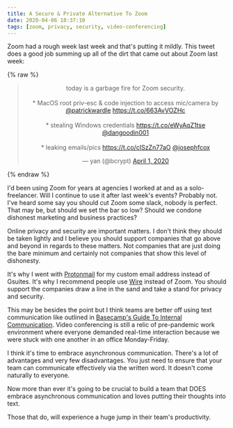 ```yaml
---
title: A Secure & Private Alternative To Zoom
date: 2020-04-06 18:37:10
tags: [zoom, privacy, security, video-conferencing]
---
```


Zoom had a rough week last week and that's putting it mildly. This tweet does a good job summing up all of the dirt that came out about Zoom last week:

{% raw %}

<center><blockquote class="twitter-tweet"><p lang="en" dir="ltr">today is a garbage fire for Zoom security.<br><br>* MacOS root priv-esc &amp; code injection to access mic/camera by <a href="https://twitter.com/patrickwardle?ref_src=twsrc%5Etfw">@patrickwardle</a> <a href="https://t.co/663AvVOZHc">https://t.co/663AvVOZHc</a><br><br>* stealing Windows credentials <a href="https://t.co/eWyAqZ1tse">https://t.co/eWyAqZ1tse</a> <a href="https://twitter.com/dangoodin001?ref_src=twsrc%5Etfw">@dangoodin001</a><br><br>* leaking emails/pics <a href="https://t.co/cISzZn77aO">https://t.co/cISzZn77aO</a> <a href="https://twitter.com/josephfcox?ref_src=twsrc%5Etfw">@josephfcox</a></p>&mdash; yan (@bcrypt) <a href="https://twitter.com/bcrypt/status/1245472251895361536?ref_src=twsrc%5Etfw">April 1, 2020</a></blockquote> <script async src="https://platform.twitter.com/widgets.js" charset="utf-8"></script></center>

{% endraw %}

I'd been using Zoom for years at agencies I worked at and as a solo-freelancer. Will I continue to use it after last week's events? Probably not. I've heard some say you should cut Zoom some slack, nobody is perfect. That may be, but should we set the bar so low? Should we condone dishonest marketing and business practices?

Online privacy and security are important matters. I don't think they should be taken lightly and I believe you should support companies that go above and beyond in regards to these matters. Not companies that are just doing the bare minimum and certainly not companies that show this level of dishonesty.

It's why I went with [Protonmail][1] for my custom email address instead of Gsuites. It's why I recommend people use [Wire][2] instead of Zoom. You should support the companies draw a line in the sand and take a stand for privacy and security.

This may be besides the point but I think teams are better off using text communication like outlined in [Basecamp's Guide To Internal Communication][3]. Video conferencing is still a relic of pre-pandemic work environment where everyone demanded real-time interaction because we were stuck with one another in an office Monday-Friday.

I think it's time to embrace asynchronous communication. There's a lot of advantages and very few disadvantages. You just need to ensure that your team can communicate effectively via the written word. It doesn't come naturally to everyone.

Now more than ever it's going to be crucial to build a team that DOES embrace asynchronous communication and loves putting their thoughts into text.

Those that do, will experience a huge jump in their team's productivity.

[1]: https://protonmail.com
[2]: https://wire.com
[3]: https://basecamp.com/guides/how-we-communicate